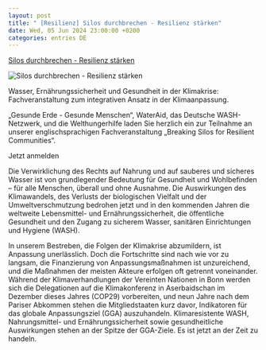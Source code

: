 ```yaml
---
layout: post
title: " [Resilienz] Silos durchbrechen - Resilienz stärken"
date: Wed, 05 Jun 2024 23:00:00 +0200
categories: entries DE
---
```

[Silos durchbrechen - Resilienz stärken](https://www.welthungerhilfe.de/aktuelles/veranstaltungen/breaking-silos-for-resilient-communities)

![Silos durchbrechen - Resilienz stärken](https://www.welthungerhilfe.de/fileadmin/_processed_/d/0/csm_2018-ausschnitt-duerre-ostafrika-hirtin-ziegen-somaliland_C_petrus_5502654d05.jpg)

Wasser, Ernährungssicherheit und Gesundheit in der Klimakrise: Fachveranstaltung zum integrativen Ansatz in der Klimaanpassung.

„Gesunde Erde - Gesunde Menschen“, WaterAid, das Deutsche WASH-Netzwerk, und die Welthungerhilfe laden Sie herzlich ein zur Teilnahme an unserer englischsprachigen Fachveranstaltung „Breaking Silos for Resilient Communities“.

Jetzt anmelden

Die Verwirklichung des Rechts auf Nahrung und auf sauberes und sicheres Wasser ist von grundlegender Bedeutung für Gesundheit und Wohlbefinden – für alle Menschen, überall und ohne Ausnahme. Die Auswirkungen des Klimawandels, des Verlusts der biologischen Vielfalt und der Umweltverschmutzung bedrohen jetzt und in den kommenden Jahren die weltweite Lebensmittel- und Ernährungssicherheit, die öffentliche Gesundheit und den Zugang zu sicherem Wasser, sanitären Einrichtungen und Hygiene (WASH).

In unserem Bestreben, die Folgen der Klimakrise abzumildern, ist Anpassung unerlässlich. Doch die Fortschritte sind nach wie vor zu langsam, die Finanzierung von Anpassungsmaßnahmen ist unzureichend, und die Maßnahmen der meisten Akteure erfolgen oft getrennt voneinander. Während der Klimaverhandlungen der Vereinten Nationen in Bonn werden sich die Delegationen auf die Klimakonferenz in Aserbaidschan im Dezember dieses Jahres (COP29) vorbereiten, und neun Jahre nach dem Pariser Abkommen stehen die Mitgliedstaaten kurz davor, Indikatoren für das globale Anpassungsziel (GGA) auszuhandeln. Klimaresistente WASH, Nahrungsmittel- und Ernährungssicherheit sowie gesundheitliche Auswirkungen stehen an der Spitze der GGA-Ziele. Es ist jetzt an der Zeit zu handeln.

